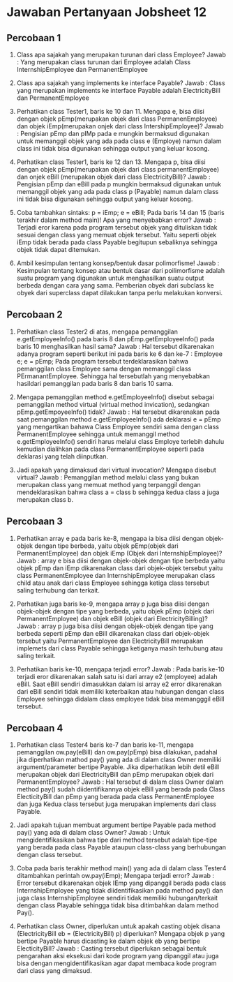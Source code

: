 # Jawaban Pertanyaan Jobsheet 12

## Percobaan 1

1. Class apa sajakah yang merupakan turunan dari class Employee?
	Jawab : Yang merupakan class turunan dari Employee adalah Class InternshipEmployee dan PermanentEmployee

2. Class apa sajakah yang implements ke interface Payable?
	Jawab : Class yang merupakan implements ke interface Payable adalah ElectricityBill dan PermanentEmployee

3. Perhatikan class Tester1, baris ke 10 dan 11. Mengapa e, bisa diisi dengan objek pEmp(merupakan objek dari class PermanenEmployee) dan objek iEmp(merupakan onjek dari class IntershipEmployee)?
	Jawab : Pengisian pEmp dan pIMp pada e mungkin bermaksud digunakan untuk memanggil objek yang ada pada class e (Employe) namun dalam class ini tidak bisa digunakan sehingga output yang keluar kosong.

4. Perhatikan class Tester1, baris ke 12 dan 13. Mengapa p, bisa diisi dengan objek pEmp(merupakan objek dari class permanentEmployee) dan onjek eBill (merupakan objek dari class ElectricityBill)?
	Jawab : Pengisian pEmp dan eBill pada p mungkin bermaksud digunakan untuk memanggil objek yang ada pada class p (Payable) namun dalam class ini tidak bisa digunakan sehingga output yang keluar kosong.

5. Coba tambahkan sintaks:
		p = iEmp;
		e = eBill;
	Pada baris 14 dan 15 (baris terakhir dalam method main)! Apa yang menyebabkan error?
	Jawab : Terjadi eror karena pada program tersebut objek yang dituliskan tidak sesuai dengan class yang memuat objek tersebut. Yaitu seperti objek iEmp tidak berada pada class Payable begitupun sebaliknya sehingga objek tidak dapat ditemukan.

6. Ambil kesimpulan tentang konsep/bentuk dasar polimorfisme!
	Jawab : Kesimpulan tentang konsep atau bentuk dasar dari poilimorfisme adalah suatu program yang digunakan untuk menghasilkan suatu output berbeda dengan cara yang sama. Pemberian obyek dari subclass ke obyek dari superclass dapat dilakukan tanpa perlu melakukan konversi. 


## Percobaan 2

1. Perhatikan class Tester2 di atas, mengapa pemanggilan e.getEmployeeInfo() pada baris 8 dan pEmp.getEmployeeInfo() pada baris 10 menghasilkan hasil sama?
	Jawab : Hal tersebut dikarenakan adanya program seperti berikut ini pada baris ke 6 dan ke-7 : 
		Employee e;
        e = pEmp;
    Pada program tersebut terdeklarasikan bahwa pemanggilan class Employee sama dengan memanggil class PErmanantEmployee. Sehingga hal tersebutlah yang menyebabkan hasildari pemanggilan pada baris 8 dan baris 10 sama.

2. Mengapa pemanggilan method e.getEmployeeInfo() disebut sebagai pemanggilan method virtual (virtual method invication), sedangkan pEmp.getEmpoyeeInfo() tidak?
	Jawab : Hal tersebut dikarenakan pada saat pemanggilan method e.getEmployeeInfo() ada deklarasi e = pEmp yang mengartikan bahawa Class Employee sendiri sama dengan class PermanentEmployee sehingga untuk memanggil method e.getEmployeeInfo() sendiri harus melalui class Employe terlebih dahulu kemudian dialihkan pada class PermanentEmployee seperti pada deklarasi yang telah diinputkan.

3. Jadi apakah yang dimaksud dari virtual invocation? Mengapa disebut virtual?
	Jawab : Pemanggilan method melalui class yang bukan merupakan class yang memuat method yang terpanggil dengan mendeklarasikan bahwa class a = class b sehingga kedua class a juga merupakan class b.


## Percobaan 3

1. Perhatikan array e pada baris ke-8, mengapa ia bisa diisi dengan objek-objek dengan tipe berbeda, yaitu objek pEmp(objek dari PermanentEmployee) dan objek iEmp (Objek dari InternshipEmployee)?
	Jawab : array e bisa diisi dengan objek-objek dengan tipe berbeda yaitu objek pEmp dan iEmp dikarenakan class dari objek-objek tersebut yaitu class PermanentEmployee dan InternshipEmployee merupakan class child atau anak dari class Employee sehingga ketiga class tersebut saling terhubung dan terkait.

2. Perhatikan juga baris ke-9, mengapa array p juga bisa diisi dengan objek-objek dengan tipe yang berbeda, yaitu objek pEmp (objek dari PermanentEmployee) dan objek eBill (objek dari ElectricityBilling)?
	Jawab : array p juga bisa diisi dengan objek-objek dengan tipe yang berbeda seperti pEmp dan eBill dikarenakan class dari objek-objek tersebut yaitu PermanentEmployee dan ElectricityBill merupakan implemets dari class Payable sehingga ketiganya masih terhubung atau saling terkait.

3. Perhatikan baris ke-10, mengapa terjadi error?
	Jawab : Pada baris ke-10 terjadi eror dikarenakan salah satu isi dari array e2 (employee) adalah eBill. Saat eBill sendiri dimasukkan dalam isi array e2 error dikarenakan dari eBill sendiri tidak memiliki keterbaikan atau hubungan dengan class Employee sehingga didalam class employee tidak bisa memangggil eBill tersebut.

## Percobaan 4

1. Perhatikan class Tester4 baris ke-7 dan baris ke-11, mengapa pemanggilan ow.pay(eBill) dan ow.pay(pEmp) bisa dilakukan, padahal jika diperhatikan mathod pay() yang ada di dalam class Owner memiliki argument/parameter bertipe Payable. Jika diperhatikan lebih detil eBill merupakan objek dari ElectricityBill dan pEmp merupakan objek dari PermanentEmployee?
	Jawab : Hal tersebut di dalam class Owner dalam method pay() sudah diidentifikannya objek eBill yang berada pada Class ElecticityBill dan pEmp yang berada pada class PermanentEmployee dan juga Kedua class tersebut juga merupakan implements dari class Payable.

2. Jadi apakah tujuan membuat argument bertipe Payable pada method pay() yang ada di dalam class Owner?
	Jawab : Untuk mengidentifikasikan bahwa tipe dari method tersebut adalah tipe-tipe yang berada pada class Payable ataupun class-class yang berhubungan dengan class tersebut.

3. Coba pada baris terakhir method main() yang ada di dalam class Tester4 ditambahkan perintah ow.pay(iEmp); Mengapa terjadi error?
	Jawab : Error tersebut dikarenakan objek IEmp yang dipanggil berada pada class InternshipEmployee yang tidak diidentifikasikan pada method pay()  dan juga class InternshipEmployee sendiri tidak memiliki hubungan/terkait dengan class Playable sehingga tidak bisa ditimbahkan dalam method Pay().

4. Perhatikan class Owner, diperlukan untuk apakah casting objek disana (ElectricityBill eb = (ElectricityBill) p) diperlukan? Mengapa objek p yang bertipe Payable harus dicasting ke dalam objek eb yang bertipe ElecticityBill?
	Jawab : Casting tersebut diperlukan sebagai bentuk pengarahan aksi eksekusi dari kode program yang dipanggil atau juga bisa dengan mengidentifikasikan agar dapat membaca kode program dari class yang dimaksud.